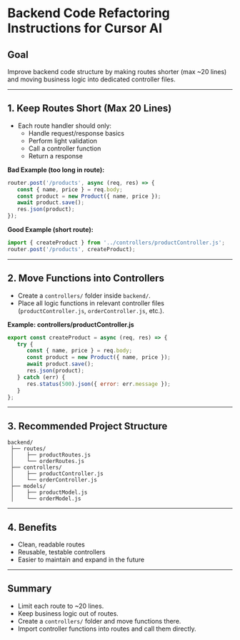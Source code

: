 
# Backend Code Refactoring Instructions for Cursor AI

## Goal
Improve backend code structure by making routes shorter (max ~20 lines) and moving business logic into dedicated controller files.

---

## 1. Keep Routes Short (Max 20 Lines)
- Each route handler should only:
  - Handle request/response basics
  - Perform light validation
  - Call a controller function
  - Return a response

**Bad Example (too long in route):**
```js
router.post('/products', async (req, res) => {
   const { name, price } = req.body;
   const product = new Product({ name, price });
   await product.save();
   res.json(product);
});
```

**Good Example (short route):**
```js
import { createProduct } from '../controllers/productController.js';
router.post('/products', createProduct);
```

---

## 2. Move Functions into Controllers
- Create a `controllers/` folder inside `backend/`.
- Place all logic functions in relevant controller files (`productController.js`, `orderController.js`, etc.).

**Example: controllers/productController.js**
```js
export const createProduct = async (req, res) => {
   try {
      const { name, price } = req.body;
      const product = new Product({ name, price });
      await product.save();
      res.json(product);
   } catch (err) {
      res.status(500).json({ error: err.message });
   }
};
```

---

## 3. Recommended Project Structure
```
backend/
 ├── routes/
 │    ├── productRoutes.js
 │    └── orderRoutes.js
 ├── controllers/
 │    ├── productController.js
 │    └── orderController.js
 ├── models/
 │    ├── productModel.js
 │    └── orderModel.js
```

---

## 4. Benefits
- Clean, readable routes
- Reusable, testable controllers
- Easier to maintain and expand in the future

---

## Summary
- Limit each route to ~20 lines.
- Keep business logic out of routes.
- Create a `controllers/` folder and move functions there.
- Import controller functions into routes and call them directly.

